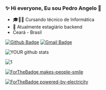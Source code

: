 ### ✨ Hi everyone, Eu sou Pedro Angelo 👋

- 🎓👨‍💻 Cursando técnico de Informática
- 🚀 Atualmente estagiário backend
- Ceará - Brasil

[![Github Badge](https://img.shields.io/badge/-Github-000?style=flat-square&logo=Github&logoColor=white&link=https://github.com/angelowh)](https://github.com/angelowh)
[![Gmail Badge](https://img.shields.io/badge/Gmail-D14836?style=for-the-badge&logo=gmail&logoColor=white&link=https://gmail.com/pedroroangelo2002@gmail)](https://gmail.com/pedroroangelo2002@gmail)

![YOUR github stats](https://github-readme-stats.vercel.app/api?username=Angelowh)

![1](https://github-readme-stats.vercel.app/api/top-langs/?username=Angelowh&theme=blue-green)

[![ForTheBadge makes-people-smile](http://ForTheBadge.com/images/badges/makes-people-smile.svg)](http://ForTheBadge.com)

[![ForTheBadge powered-by-electricity](http://ForTheBadge.com/images/badges/powered-by-electricity.svg)](http://ForTheBadge.com)

<!--
**Angelowh/Angelowh** is a ✨ _special_ ✨ repository because its `README.md` (this file) appears on your GitHub profile.
[![Github Badge](https://img.shields.io/badge/-Github-000?style=flat-square&logo=Github&logoColor=white&link=https://github.com/angelowh)](https://github.com/angelowh)
[![Github Badge](https://img.shields.io/badge/Gmail-D14836?style=for-the-badge&logo=gmail&logoColor=white&link=https://github.com/angelowh)](https://github.com/angelowh)

Here are some ideas to get you started:

- 🎓👨‍💻 Cursando técnico de Informática
- 🚀 Atualmente estagiário backend
--> 
